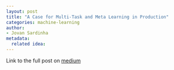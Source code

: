 ```yaml
---
layout: post
title: "A Case for Multi-Task and Meta Learning in Production"
categories: machine-learning
author:
- Jovan Sardinha
metadata:
  related idea:
---
```


Link to the full post on [medium](https://medium.com/@jovansardinha/a-case-for-multi-task-and-meta-learning-in-production-90caa41f75f7)
